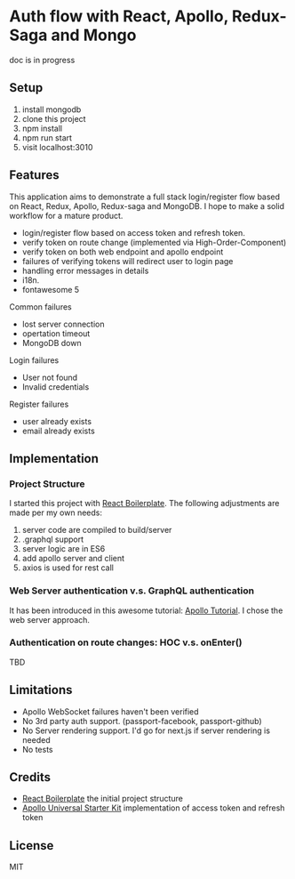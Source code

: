 # Auth flow with React, Apollo, Redux-Saga and Mongo

doc is in progress

## Setup
1. install mongodb
2. clone this project
3. npm install
4. npm run start
5. visit localhost:3010

## Features
This application aims to demonstrate a full stack login/register flow based on React, Redux, Apollo, Redux-saga and MongoDB.
I hope to make a solid workflow for a mature product.

* login/register flow based on access token and refresh token.
* verify token on route change (implemented via High-Order-Component)
* verify token on both web endpoint and apollo endpoint
* failures of verifying tokens will redirect user to login page
* handling error messages in details
* i18n.
* fontawesome 5

Common failures
* lost server connection
* opertation timeout
* MongoDB down

Login failures
* User not found
* Invalid credentials

Register failures
* user already exists
* email already exists

## Implementation
### Project Structure
I started this project with [React Boilerplate](https://github.com/react-boilerplate/react-boilerplate). The following adjustments are made per my own needs:
1. server code are compiled to build/server
2. .graphql support
3. server logic are in ES6
4. add apollo server and client
5. axios is used for rest call

### Web Server authentication v.s. GraphQL authentication
It has been introduced in this awesome tutorial: [Apollo Tutorial](https://dev-blog.apollodata.com/a-guide-to-authentication-in-graphql-e002a4039d1).
I chose the web server approach.

### Authentication on route changes: HOC v.s. onEnter()
TBD

## Limitations
* Apollo WebSocket failures haven't been verified
* No 3rd party auth support. (passport-facebook, passport-github)
* No Server rendering support. I'd go for next.js if server rendering is needed
* No tests

## Credits
* [React Boilerplate](https://github.com/react-boilerplate/react-boilerplate) the initial project structure
* [Apollo Universal Starter Kit](https://github.com/sysgears/apollo-universal-starter-kit) implementation of access token and refresh token

## License
MIT
